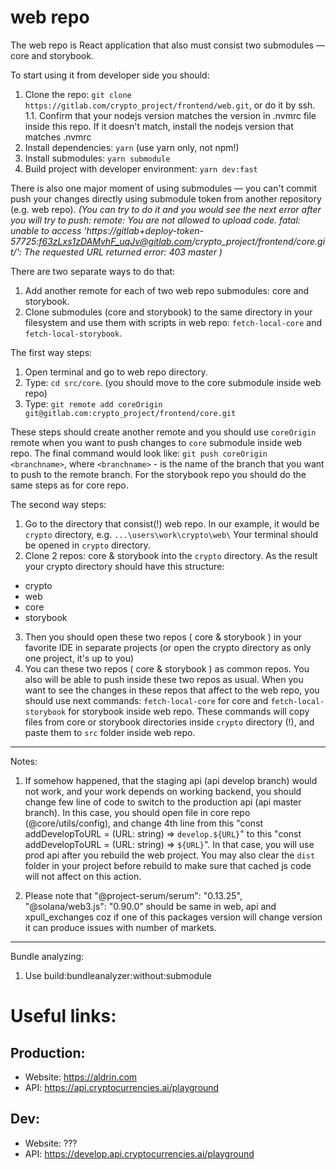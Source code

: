 # web repo

The web repo is React application that also must consist two submodules — core and storybook.

To start using it from developer side you should:

1. Clone the repo: `git clone https://gitlab.com/crypto_project/frontend/web.git`, or do it by ssh.
   1.1. Confirm that your nodejs version matches the version in .nvmrc file inside this repo. If it doesn't match, install the nodejs version that matches .nvmrc
2. Install dependencies: `yarn` (use yarn only, not npm!)
3. Install submodules: `yarn submodule`
4. Build project with developer environment: `yarn dev:fast`

There is also one major moment of using submodules — you can't commit push your changes directly using submodule token from another repository (e.g. web repo).
_(You can try to do it and you would see the next error after you will try to push:
remote: You are not allowed to upload code.
fatal: unable to access 'https://gitlab+deploy-token-57725:f63zLxs1zDAMvhF_uqJv@gitlab.com/crypto_project/frontend/core.git/': The requested URL returned error: 403
master
)_

There are two separate ways to do that:

1. Add another remote for each of two web repo submodules: core and storybook.
2. Clone submodules (core and storybook) to the same directory in your filesystem and use them with scripts in web repo: `fetch-local-core` and `fetch-local-storybook`.

The first way steps:

1. Open terminal and go to web repo directory.
2. Type: `cd src/core`. (you should move to the core submodule inside web repo)
3. Type: `git remote add coreOrigin git@gitlab.com:crypto_project/frontend/core.git`

These steps should create another remote and you should use `coreOrigin` remote when you want to push changes to `core` submodule inside web repo.
The final command would look like: `git push coreOrigin <branchname>`, where `<branchname>` - is the name of the branch that you want to push to the remote branch.
For the storybook repo you should do the same steps as for core repo.

The second way steps:

1. Go to the directory that consist(!) web repo.
   In our example, it would be `crypto` directory, e.g. `...\users\work\crypto\web\`
   Your terminal should be opened in `crypto` directory.
2. Clone 2 repos: core & storybook into the `crypto` directory. As the result your crypto directory should have this structure:

- crypto
- web
- core
- storybook

3. Then you should open these two repos ( core & storybook ) in your favorite IDE in separate projects (or open the crypto directory as only one project, it's up to you)
4. You can these two repos ( core & storybook ) as common repos. You also will be able to push inside these two repos as usual.
   When you want to see the changes in these repos that affect to the web repo, you should use next commands: `fetch-local-core` for core and `fetch-local-storybook` for storybook inside web repo. These commands will copy files from core or storybook directories inside `crypto` directory (!), and paste them to `src` folder inside web repo.

---

Notes:

1. If somehow happened, that the staging api (api develop branch) would not work, and your work depends on working backend, you should change few
   line of code to switch to the production api (api master branch). In this case, you should open file in core repo (@core/utils/config), and change 4th line from this "const addDevelopToURL = (URL: string) => `develop.${URL}`" to this "const addDevelopToURL = (URL: string) => `${URL}`". In that case, you will use prod api after you rebuild the web project. You may also clear the `dist` folder in your project before rebuild to make sure that cached js
   code will not affect on this action.

2. Please note that "@project-serum/serum": "0.13.25", "@solana/web3.js": "0.90.0" should be same in web, api and xpull_exchanges
   coz if one of this packages version will change version it can produce issues with number of markets.

---

Bundle analyzing:

1. Use build:bundleanalyzer:without:submodule

# Useful links:
## Production:
- Website: https://aldrin.com
- API: https://api.cryptocurrencies.ai/playground

## Dev:
- Website: ???
- API: https://develop.api.cryptocurrencies.ai/playground
